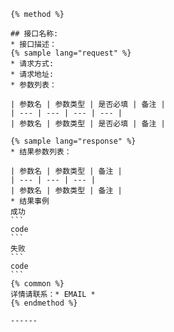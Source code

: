 ```
{% method %}
```

    ## 接口名称:
    * 接口描述：
    {% sample lang="request" %}
    * 请求方式:
    * 请求地址:
    * 参数列表：

    | 参数名 | 参数类型 | 是否必填 | 备注 |
    | --- | --- | --- | --- |
    | 参数名 | 参数类型 | 是否必填 | 备注 |

    {% sample lang="response" %}
    * 结果参数列表：

    | 参数名 | 参数类型 | 备注 |
    | --- | --- | --- |
    | 参数名 | 参数类型 | 备注 |
    * 结果事例
    成功 
    ```
    code
    ```
    失败
    ```
    code
    ```
    {% common %}
    详情请联系：* EMAIL *
    {% endmethod %}

    ------



